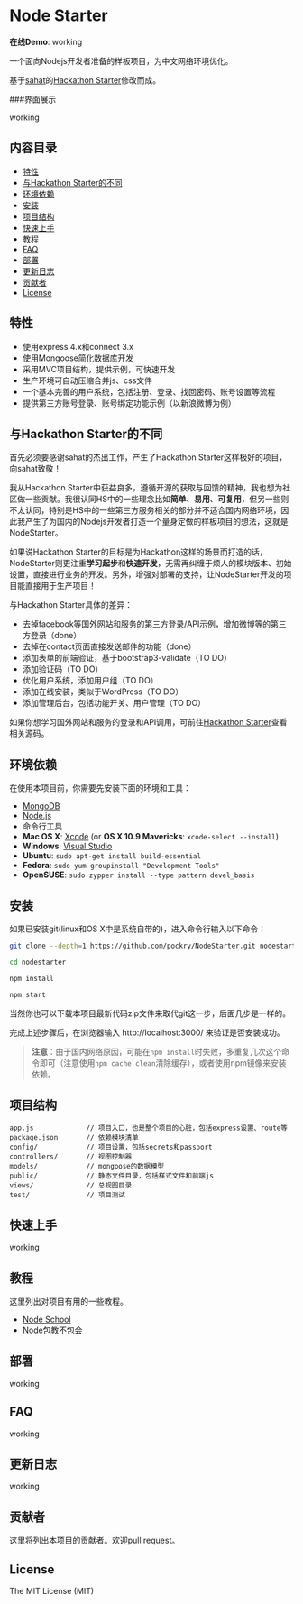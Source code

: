 Node Starter 
=======================

**在线Demo**: working

一个面向Nodejs开发者准备的样板项目，为中文网络环境优化。

基于[sahat](https://github.com/sahat)的[Hackathon Starter](https://github.com/sahat/hackathon-starter)修改而成。

###界面展示

working

内容目录
-----------------

- [特性](#features)
- [与Hackathon Starter的不同](#diff-from-hs)
- [环境依赖](#prerequisites)
- [安装](#install)
- [项目结构](#project-structure)
- [快速上手](#getting-started)
- [教程](#resource)
- [FAQ](#faq)
- [部署](#deployment)
- [更新日志](#changelog)
- [贡献者](#contributing)
- [License](#license)

特性
--------

* 使用express 4.x和connect 3.x
* 使用Mongoose简化数据库开发
* 采用MVC项目结构，提供示例，可快速开发
* 生产环境可自动压缩合并js、css文件
* 一个基本完善的用户系统，包括注册、登录、找回密码、账号设置等流程
* 提供第三方账号登录、账号绑定功能示例（以新浪微博为例）

与Hackathon Starter的不同
--------

首先必须要感谢sahat的杰出工作，产生了Hackathon Starter这样极好的项目，向sahat致敬！

我从Hackathon Starter中获益良多，遵循开源的获取与回馈的精神，我也想为社区做一些贡献。我很认同HS中的一些理念比如**简单**、**易用**、**可复用**，但另一些则不太认同，特别是HS中的一些第三方服务相关的部分并不适合国内网络环境，因此我产生了为国内的Nodejs开发者打造一个量身定做的样板项目的想法，这就是NodeStarter。

如果说Hackathon Starter的目标是为Hackathon这样的场景而打造的话，NodeStarter则更注重**学习起步**和**快速开发**，无需再纠缠于烦人的模块版本、初始设置，直接进行业务的开发。另外，增强对部署的支持，让NodeStarter开发的项目能直接用于生产项目！

与Hackathon Starter具体的差异：

* 去掉facebook等国外网站和服务的第三方登录/API示例，增加微博等的第三方登录（done）
* 去掉在contact页面直接发送邮件的功能（done）
* 添加表单的前端验证，基于bootstrap3-validate（TO DO）
* 添加验证码（TO DO）
* 优化用户系统，添加用户组（TO DO）
* 添加在线安装，类似于WordPress（TO DO）
* 添加管理后台，包括功能开关、用户管理（TO DO）

如果你想学习国外网站和服务的登录和API调用，可前往[Hackathon Starter](https://github.com/sahat/hackathon-starter)查看相关源码。

环境依赖
-------------

在使用本项目前，你需要先安装下面的环境和工具：
- [MongoDB](http://www.mongodb.org/downloads)
- [Node.js](http://nodejs.org)
- 命令行工具
 - **Mac OS X**: [Xcode](https://itunes.apple.com/us/app/xcode/id497799835?mt=12) (or **OS X 10.9 Mavericks**: `xcode-select --install`)
 - **Windows**: [Visual Studio](http://www.visualstudio.com/downloads/download-visual-studio-vs#d-express-windows-8)
 - **Ubuntu**: `sudo apt-get install build-essential`
 - **Fedora**: `sudo yum groupinstall "Development Tools"`
 - **OpenSUSE**: `sudo zypper install --type pattern devel_basis`

安装
---------------

如果已安装git(linux和OS X中是系统自带的)，进入命令行输入以下命令：

```bash
git clone --depth=1 https://github.com/pockry/NodeStarter.git nodestarter

cd nodestarter

npm install

npm start
```

当然你也可以下载本项目最新代码zip文件来取代git这一步，后面几步是一样的。

完成上述步骤后，在浏览器输入 http://localhost:3000/ 来验证是否安装成功。

> **注意**：由于国内网络原因，可能在`npm install`时失败，多重复几次这个命令即可（注意使用`npm cache clean`清除缓存），或者使用npm镜像来安装依赖。


项目结构
-----------------

```
app.js             // 项目入口，也是整个项目的心脏，包括express设置、route等
package.json       // 依赖模块清单
config/            // 项目设置，包括secrets和passport
controllers/       // 视图控制器
models/            // mongoose的数据模型
public/            // 静态文件目录，包括样式文件和前端js
views/             // 总视图目录
test/              // 项目测试
```


快速上手
---

working

教程
------

这里列出对项目有用的一些教程。

* [Node School](http://nodeschool.io/)
* [Node包教不包会](https://github.com/alsotang/node-lessons)

部署
----------

working

FAQ
------

working

更新日志
-------

working

贡献者
-----

这里将列出本项目的贡献者。欢迎pull request。

License
-------

The MIT License (MIT)
